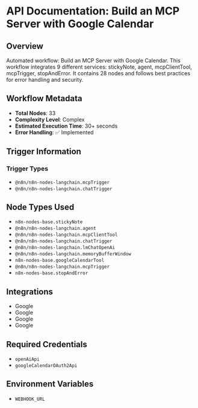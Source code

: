 # API Documentation: Build an MCP Server with Google Calendar

## Overview
Automated workflow: Build an MCP Server with Google Calendar. This workflow integrates 9 different services: stickyNote, agent, mcpClientTool, mcpTrigger, stopAndError. It contains 28 nodes and follows best practices for error handling and security.

## Workflow Metadata
- **Total Nodes**: 33
- **Complexity Level**: Complex
- **Estimated Execution Time**: 30+ seconds
- **Error Handling**: ✅ Implemented

## Trigger Information
### Trigger Types
- `@n8n/n8n-nodes-langchain.mcpTrigger`
- `@n8n/n8n-nodes-langchain.chatTrigger`

## Node Types Used
- `n8n-nodes-base.stickyNote`
- `@n8n/n8n-nodes-langchain.agent`
- `@n8n/n8n-nodes-langchain.mcpClientTool`
- `@n8n/n8n-nodes-langchain.chatTrigger`
- `@n8n/n8n-nodes-langchain.lmChatOpenAi`
- `@n8n/n8n-nodes-langchain.memoryBufferWindow`
- `n8n-nodes-base.googleCalendarTool`
- `@n8n/n8n-nodes-langchain.mcpTrigger`
- `n8n-nodes-base.stopAndError`

## Integrations
- Google
- Google
- Google
- Google

## Required Credentials
- `openAiApi`
- `googleCalendarOAuth2Api`

## Environment Variables
- `WEBHOOK_URL`
